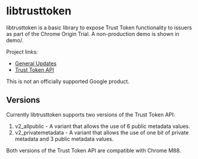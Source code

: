 # libtrusttoken

libtrusttoken is a basic library to expose Trust Token functionality to issuers
as part of the Chrome Origin Trial. A non-production demo is shown in demo/.

Project links:

  * [General Updates](https://sites.google.com/a/chromium.org/dev/updates/trust-token)
  * [Trust Token API](https://github.com/wicg/trust-token-api)

This is not an officially supported Google product.

## Versions

Currently libtrusttoken supports two versions of the Trust Token API:

1. v2_allpublic - A variant that allows the use of 6 public metadata values.
1. v2_privatemetadata - A variant that allows the use of one bit of private metadata and 3 public metadata values.

Both versions of the Trust Token API are compatible with Chrome M88.
